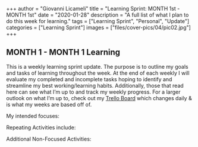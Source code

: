 +++
author = "Giovanni Licameli"
title = "Learning Sprint: MONTH 1st - MONTH 1st"
date = "2020-01-28"
description = "A full list of what I plan to do this week for learning."
tags = ["Learning Sprint", "Personal", "Update"]
categories = ["Learning Sprint"]
images  = ["files/cover-pics/04/pic02.jpg"]
+++

## MONTH 1 - MONTH 1 Learning

This is a weekly learning sprint update. The purpose is to outline my goals and tasks of learning throughout the week. At the end of each weekly I will evaluate my completed and incomplete tasks hoping to identify and streamline my best working/learning habits. Additionally, those that read here can see what I’m up to and track my weekly progress. For a larger outlook on what I’m up to, check out my [Trello Board](https://trello.com/b/6oD5SGbb/personal-board) which changes daily & is what my weeks are based off of. 

My intended focuses:



Repeating Activities include:



Additional Non-Focused Activities:


